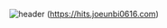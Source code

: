 ![header](https://capsule-render.vercel.app/api?type=shark&color=ffd580&text=🐵+소프트웨어학과+Jo+Eun-bi+🐵&fontSize=30&fontColor=8B4513&animation=fadeIn)
(https://hits.joeunbi0616.com)

